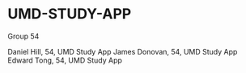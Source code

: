 # UMD-STUDY-APP
Group 54 

Daniel Hill, 54, UMD Study App
James Donovan, 54, UMD Study App
Edward Tong, 54, UMD Study App






